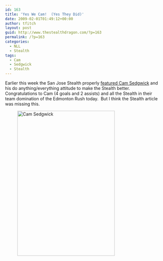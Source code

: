 ```yaml
---
id: 163
title: 'Yes We Cam!  (Yes They Did)'
date: 2009-02-01T01:49:12+00:00
author: tfitch
layout: post
guid: http://www.thestealthdragon.com/?p=163
permalink: /?p=163
categories:
  - NLL
  - Stealth
tags:
  - Cam
  - Sedgwick
  - Stealth
---
```

Earlier this week the San Jose Stealth properly <a href="http://sjstealth.com/articles/view/212/" target="_blank" rel="noopener noreferrer">featured Cam Sedgwick</a> and his do anything/everything attitude to make the Stealth better.  Congratulations to Cam (4 goals and 2 assists) and all the Stealth in their team domination of the Edmonton Rush today.  But I think the Stealth article was missing this.<figure id="attachment_164" aria-describedby="caption-attachment-164" style="width: 318px" class="wp-caption aligncenter">

[<img class="size-full wp-image-164" title="cam_icon" src="http://www.thestealthdragon.com/wp-content/uploads/2009/02/cam_icon.gif" alt="Cam Sedgwick" width="318" height="472" />](http://www.thestealthdragon.com/wp-content/uploads/2009/02/cam_icon.gif)<figcaption id="caption-attachment-164" class="wp-caption-text"> </figcaption></figure>